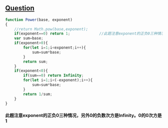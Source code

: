 ## [Question](https://www.nowcoder.com/practice/1a834e5e3e1a4b7ba251417554e07c00?tpId=13&tqId=11165&tPage=1&rp=1&ru=%2Fta%2Fcoding-interviews&qru=%2Fta%2Fcoding-interviews%2Fquestion-ranking)
```js
function Power(base, exponent)
{
    //return Math.pow(base,exponent);
    if(exponent==0) return 1;             //此题注意exponent的正负0三种情况，另外0的负数次方是Infinity。0的0次方是1。
    var sum=base;
    if(exponent>0){
        for(let i=1;i<exponent;i++){
            sum=sum*base;
        }
        return sum;
    }
    if(exponent<0){
        if(sum==0) return Infinity;
        for(let i=1;i<(-exponent);i++){
            sum=sum*base;
        }
        return 1/sum;
    }
}
```
#### 此题注意exponent的正负0三种情况，另外0的负数次方是Infinity。0的0次方是1
